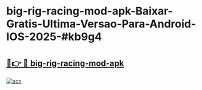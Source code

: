 # big-rig-racing-mod-apk-Baixar-Gratis-Ultima-Versao-Para-Android-IOS-2025-#kb9g4

# <h2><a href="https://ainizakaria.my?title=big-rig-racing-mod-apk&ref=24M">🔗👉 🔴 big-rig-racing-mod-apk</a></h2>

[![acn](https://github.com/user-attachments/assets/0f9c940e-d8b0-45ae-aac7-cd30a18b3e1c)](https://ainizakaria.my?title=big-rig-racing-mod-apk&ref=24M)

